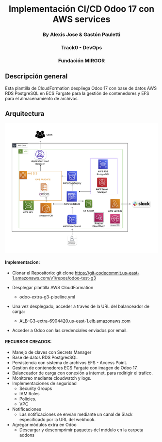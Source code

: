 <h1 align="center"> Implementación CI/CD Odoo 17 con AWS services </h1>
<h3 align="center"> By Alexis Jose & Gastón Pauletti </h3>
<h3 align="center"> Track0 - DevOps </h3>
<h3 align="center">  Fundación MIRGOR </h3>

<h2>Descripción general </h2>

Esta plantilla de CloudFormation despliega Odoo 17 con base de datos AWS RDS PostgreSQL en ECS Fargate para la gestión de contenedores y EFS para el almacenamiento de archivos. 

<h2> Arquitectura </h2>

![arquitectura](diagrama-infra.png)


<h4>Implementacion:</h4>

- Clonar el Repositorio:
git clone https://git-codecommit.us-east-1.amazonaws.com/v1/repos/odoo-test-g3


- Desplegar plantilla AWS CloudFormation 
    - odoo-extra-g3-pipeline.yml
 

- Una vez desplegado, acceder a través de la URL del balanceador de carga:
    - ALB-G3-extra-6904420.us-east-1.elb.amazonaws.com
- Acceder a Odoo con las credenciales enviados por email.

<h4>RECURSOS CREADOS:</h4>

- Manejo de claves con Secrets Manager
- Base de datos RDS PostgresSQL
- Persistencia con sistema de archivos EFS - Access Point.
- Gestion de contenedores ECS Fargate con imagen de Odoo 17.
- Balanceador de carga con conexión a internet, para redirigir el trafico.
- Monitoreo mediante cloudwatch y logs. 
- Implementaciones de seguridad
    - Security Groups 
    - IAM Roles 
    - Policies.
    - VPC
- Notificaciones
    - Las notificaciones se envían mediante un canal de Slack especificado por la URL del webhook.
- Agregar módulos extra en Odoo
    - Descargar y descomprimir paquetes del módulo en la carpeta addons